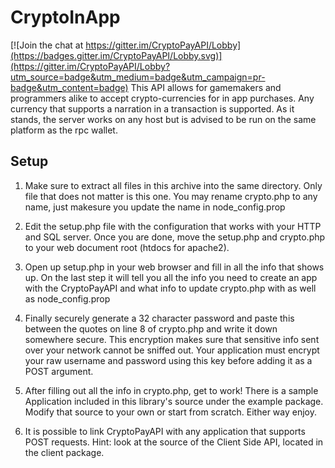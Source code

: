 # CryptoInApp

[![Join the chat at https://gitter.im/CryptoPayAPI/Lobby](https://badges.gitter.im/CryptoPayAPI/Lobby.svg)](https://gitter.im/CryptoPayAPI/Lobby?utm_source=badge&utm_medium=badge&utm_campaign=pr-badge&utm_content=badge)
This API allows for gamemakers and programmers alike to accept crypto-currencies for in app purchases. Any currency that supports a narration in a transaction is supported. As it stands, the server works on any host but is advised to be run on the same platform as the rpc wallet.

## Setup
1. Make sure to extract all files in this archive into the same directory. Only file that does not matter is this one. You may rename crypto.php to any name, just makesure you update the name in node_config.prop
	
2. Edit the setup.php file with the configuration that works with your HTTP and SQL server. Once you are done, move the setup.php and crypto.php to your web document root (htdocs for apache2).
	
3. Open up setup.php in your web browser and fill in all the info that shows up. On the last step it will tell you all the info you need to create an app with the CryptoPayAPI and what info to update crypto.php with as well as node_config.prop

4. Finally securely generate a 32 character password and paste this between the quotes on line 8 of crypto.php and write it down somewhere secure. This encryption makes sure that sensitive info sent over your network cannot be sniffed out. Your application must encrypt your raw username and password using this key before adding it as a POST argument.
	
5. After filling out all the info in crypto.php, get to work! There is a sample Application included in this library's source under the example package. Modify that source to your own or start from scratch. Either way enjoy.
	
6. It is possible to link CryptoPayAPI with any application that supports POST requests. Hint: look at the source of the Client Side API, located in the client package.
